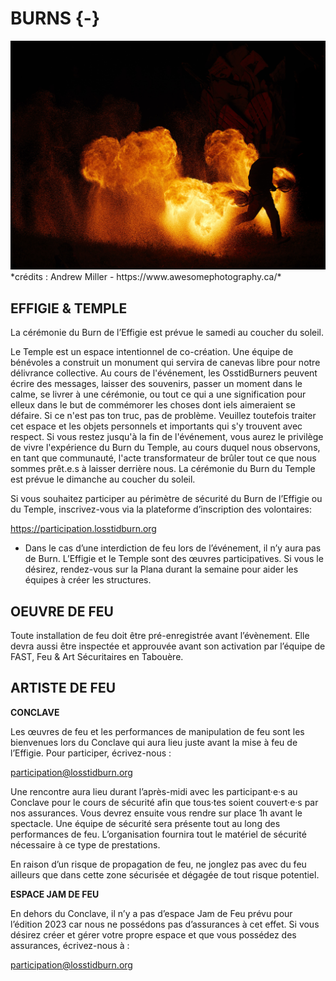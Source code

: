 # BURNS {-}


<img src="www/picture_burn.jpg"  width=100% height=50%>
*crédits : Andrew Miller - https://www.awesomephotography.ca/*

<h2><span>EFFIGIE & TEMPLE</span></h2> 


La cérémonie du Burn de l’Effigie est prévue le samedi au coucher du soleil. 

Le Temple est un espace intentionnel de co-création. Une équipe de bénévoles a construit un monument qui servira de canevas libre pour notre délivrance collective. Au cours de l'événement, les OsstidBurners peuvent écrire des messages, laisser des souvenirs, passer un moment dans le calme, se livrer à une cérémonie, ou tout ce qui a une signification pour elleux dans le but de commémorer les choses dont iels aimeraient se défaire. Si ce n'est pas ton truc, pas de problème. Veuillez toutefois traiter cet espace et les objets personnels et importants qui s'y trouvent avec respect. Si vous restez jusqu'à la fin de l'événement, vous aurez le privilège de vivre l'expérience du Burn du Temple, au cours duquel nous observons, en tant que communauté, l'acte transformateur de brûler tout ce que nous sommes prêt.e.s à laisser derrière nous. La cérémonie du Burn du Temple est prévue le dimanche au coucher du soleil. 


Si vous souhaitez participer au périmètre de sécurité du Burn de l’Effigie ou du Temple, inscrivez-vous via la plateforme d’inscription des volontaires:

https://participation.losstidburn.org 


* Dans le cas d’une interdiction de feu lors de l’événement, il n’y aura pas de Burn. L’Effigie et le Temple sont des œuvres participatives. Si vous le désirez, rendez-vous sur la Plana durant la semaine pour aider les équipes à créer les structures.  


<h2><span> OEUVRE DE FEU </h2></span>

Toute installation de feu doit être pré-enregistrée avant l’évènement. Elle devra aussi être inspectée et approuvée avant son activation par l’équipe de FAST, Feu & Art Sécuritaires en Tabouère.

<h2><span> ARTISTE DE FEU </h2></span>


**CONCLAVE**  

Les œuvres de feu et les performances de manipulation de feu sont les bienvenues lors du Conclave qui aura lieu juste avant la mise à feu de l’Effigie. Pour participer, écrivez-nous : 

participation@losstidburn.org


Une rencontre aura lieu durant l’après-midi avec les participant·e·s au Conclave pour le cours de sécurité afin que tous·tes soient couvert·e·s par nos assurances. Vous devrez ensuite vous rendre sur place 1h avant le spectacle. Une  équipe de sécurité sera présente tout au long des performances de feu. L’organisation fournira tout le matériel de sécurité nécessaire à ce type de prestations. 


En raison d’un risque de propagation de feu, ne jonglez pas avec du feu ailleurs que dans cette zone sécurisée et dégagée de tout risque potentiel. 


**ESPACE JAM DE FEU**

En dehors du Conclave, il n’y a pas d’espace Jam de Feu prévu pour l’édition 2023 car nous ne possédons pas d’assurances à cet effet. Si vous désirez créer et gérer votre propre espace et que vous possédez des assurances, écrivez-nous à : 

participation@losstidburn.org

